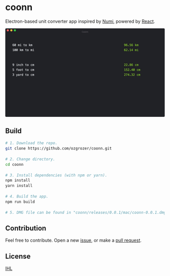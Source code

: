 # coonn
Electron-based unit converter app inspired by [Numi](http://numi.io/), powered by [React](https://github.com/facebook/react/).

![](screenshot.jpg)

## Build
```sh
# 1. Download the repo.
git clone https://github.com/ozgrozer/coonn.git

# 2. Change directory.
cd coonn

# 3. Install dependencies (with npm or yarn).
npm install
yarn install

# 4. Build the app.
npm run build

# 5. DMG file can be found in "coonn/releases/0.0.1/mac/coonn-0.0.1.dmg".
```

## Contribution
Feel free to contribute. Open a new [issue](https://github.com/ozgrozer/coonn/issues), or make a [pull request](https://github.com/ozgrozer/coonn/pulls).

## License
[IHL](https://github.com/ozgrozer/ihl)
